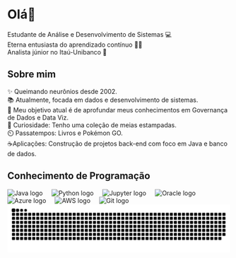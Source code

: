 <h1 align="left">Olá👋</h1> 
<p align="left">Estudante de Análise e Desenvolvimento de Sistemas 💻<br>Eterna entusiasta do aprendizado contínuo 📑🤖 <br> Analista júnior no Itaú-Unibanco 🧮 </p> 
<h2 align="left">Sobre mim</h2> 
<p align="left">✨ Queimando neurônios desde 2002.<br>
  📚 Atualmente, focada em dados e desenvolvimento de sistemas.<br>
  🎯 Meu objetivo atual é de aprofundar meus conhecimentos em Governança de Dados e Data Viz.<br>
  🎲 Curiosidade: Tenho uma coleção de meias estampadas.<br>
  ⏲️ Passatempos: Livros e Pokémon GO. <br>
  ☕Aplicações: Construção de projetos back-end com foco em Java e banco de dados.</p> 
<h2 align="left">Conhecimento de Programação</h2> 
<div align="left"> 
  <img src="https://cdn.jsdelivr.net/gh/devicons/devicon/icons/java/java-original.svg" height="40" alt="Java logo" /> <img width="12" /> 
  <img src="https://cdn.jsdelivr.net/gh/devicons/devicon/icons/python/python-original.svg" height="40" alt="Python logo" /> <img width="12" /> 
  <img src="https://cdn.jsdelivr.net/gh/devicons/devicon/icons/jupyter/jupyter-original.svg" height="40" alt="Jupyter logo" /> <img width="12" /> 
  <img src="https://cdn.jsdelivr.net/gh/devicons/devicon/icons/oracle/oracle-original.svg" height="40" alt="Oracle logo" /> <img width="12" /> 
  <img src="https://cdn.jsdelivr.net/gh/devicons/devicon/icons/azure/azure-original.svg" height="40" alt="Azure logo" /> <img width="12" /> 
  <img src="https://cdn.jsdelivr.net/gh/devicons/devicon/icons/amazonwebservices/amazonwebservices-line-wordmark.svg" height="40" alt="AWS logo" /> <img width="12" /> 
  <img src="https://cdn.jsdelivr.net/gh/devicons/devicon/icons/git/git-original.svg" height="40" alt="Git logo" /> </div> 


<img src="https://raw.githubusercontent.com/MabeFogolin/MabeFogolin/output/snake.svg" alt="Snake animation" />

